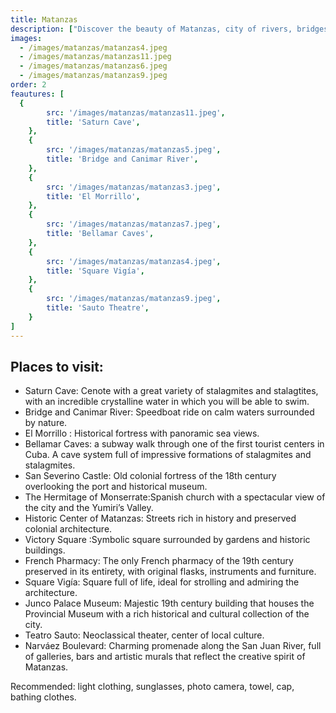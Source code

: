 ```yaml
---
title: Маtanzas
description: ["Discover the beauty of Matanzas, city of rivers, bridges and poetry. History, nature and culture combine here, from mystical caves and river landscapes to viewpoints and streets full of colonial charm. Take the opportunity to get to know the “Athens of Cuba” and enjoy an unforgettable tour that will allow you to learn more about the Island of Liberty."]
images:
  - /images/matanzas/matanzas4.jpeg
  - /images/matanzas/matanzas11.jpeg
  - /images/matanzas/matanzas6.jpeg
  - /images/matanzas/matanzas9.jpeg
order: 2
feautures: [
  {
        src: '/images/matanzas/matanzas11.jpeg',
        title: 'Saturn Cave',
    },
    {
        src: '/images/matanzas/matanzas5.jpeg',
        title: 'Bridge and Canimar River',
    },
    {
        src: '/images/matanzas/matanzas3.jpeg',
        title: 'El Morrillo',
    },
    {
        src: '/images/matanzas/matanzas7.jpeg',
        title: 'Bellamar Caves',
    },
    {
        src: '/images/matanzas/matanzas4.jpeg',
        title: 'Square Vigía',
    },
    {
        src: '/images/matanzas/matanzas9.jpeg',
        title: 'Sauto Theatre',
    }
]
---
```



<section class="mb-10">
  <h2 class="text-2xl lg:text-3xl font-bold text-gray-900 mb-6 border-b-2 border-blue-500 pb-2">
    Places to visit:
  </h2>

  <ul class="space-y-3 lg:space-y-4">
    <li class="flex items-start space-x-3 text-gray-700 leading-relaxed">
      <span class="inline-block w-2 h-2 bg-blue-500 rounded-full mt-2 flex-shrink-0"></span>
      <span class="text-sm lg:text-base">Saturn Cave: Cenote with a great variety of stalagmites and stalagtites, with an incredible crystalline water in which you will be able to swim.</span>
    </li>
    <li class="flex items-start space-x-3 text-gray-700 leading-relaxed">
      <span class="inline-block w-2 h-2 bg-blue-500 rounded-full mt-2 flex-shrink-0"></span>
      <span class="text-sm lg:text-base">Bridge and Canimar River: Speedboat ride on calm waters surrounded by nature.</span>
    </li>
    <li class="flex items-start space-x-3 text-gray-700 leading-relaxed">
      <span class="inline-block w-2 h-2 bg-blue-500 rounded-full mt-2 flex-shrink-0"></span>
      <span class="text-sm lg:text-base">El Morrillo : Historical fortress with panoramic sea views.</span>
    </li>
    <li class="flex items-start space-x-3 text-gray-700 leading-relaxed">
      <span class="inline-block w-2 h-2 bg-blue-500 rounded-full mt-2 flex-shrink-0"></span>
      <span class="text-sm lg:text-base">Bellamar Caves: a subway walk through one of the first tourist centers in Cuba. A cave system full of impressive formations of stalagmites and stalagmites.</span>
    </li>
    <li class="flex items-start space-x-3 text-gray-700 leading-relaxed">
      <span class="inline-block w-2 h-2 bg-blue-500 rounded-full mt-2 flex-shrink-0"></span>
      <span class="text-sm lg:text-base">San Severino Castle: Old colonial fortress of the 18th century overlooking the port and historical museum.</span>
    </li>
    <li class="flex items-start space-x-3 text-gray-700 leading-relaxed">
      <span class="inline-block w-2 h-2 bg-blue-500 rounded-full mt-2 flex-shrink-0"></span>
      <span class="text-sm lg:text-base">The Hermitage of Monserrate:Spanish church with a spectacular view of the city and the Yumiri’s Valley.</span>
    </li>
    <li class="flex items-start space-x-3 text-gray-700 leading-relaxed">
      <span class="inline-block w-2 h-2 bg-blue-500 rounded-full mt-2 flex-shrink-0"></span>
      <span class="text-sm lg:text-base">Historic Center of Matanzas: Streets rich in history and preserved colonial architecture.</span>
    </li>
        <li class="flex items-start space-x-3 text-gray-700 leading-relaxed">
      <span class="inline-block w-2 h-2 bg-blue-500 rounded-full mt-2 flex-shrink-0"></span>
      <span class="text-sm lg:text-base">Victory Square :Symbolic square surrounded by gardens and historic buildings.</span>
    </li>
        <li class="flex items-start space-x-3 text-gray-700 leading-relaxed">
      <span class="inline-block w-2 h-2 bg-blue-500 rounded-full mt-2 flex-shrink-0"></span>
      <span class="text-sm lg:text-base">French Pharmacy: The only French pharmacy of the 19th century preserved in its entirety, with original flasks, instruments and furniture.</span>
    </li>
        <li class="flex items-start space-x-3 text-gray-700 leading-relaxed">
      <span class="inline-block w-2 h-2 bg-blue-500 rounded-full mt-2 flex-shrink-0"></span>
      <span class="text-sm lg:text-base">Square Vigía: Square full of life, ideal for strolling and admiring the architecture.</span>
    </li>
        <li class="flex items-start space-x-3 text-gray-700 leading-relaxed">
      <span class="inline-block w-2 h-2 bg-blue-500 rounded-full mt-2 flex-shrink-0"></span>
      <span class="text-sm lg:text-base">Junco Palace Museum: Majestic 19th century building that houses the Provincial Museum with a rich historical and cultural collection of the city.</span>
    </li>
        <li class="flex items-start space-x-3 text-gray-700 leading-relaxed">
      <span class="inline-block w-2 h-2 bg-blue-500 rounded-full mt-2 flex-shrink-0"></span>
      <span class="text-sm lg:text-base">Teatro Sauto: Neoclassical theater, center of local culture.</span>
    </li>
        <li class="flex items-start space-x-3 text-gray-700 leading-relaxed">
      <span class="inline-block w-2 h-2 bg-blue-500 rounded-full mt-2 flex-shrink-0"></span>
      <span class="text-sm lg:text-base">Narváez Boulevard: Charming promenade along the San Juan River, full of galleries, bars and artistic murals that reflect the creative spirit of Matanzas.</span>
    </li>

  </ul>
</section>

<div class="bg-gradient-to-r from-yellow-50 to-orange-50 border-l-4 border-yellow-400 p-4 lg:p-6 rounded-r-lg mb-8">
  <p class="text-sm lg:text-base text-gray-800 leading-relaxed">
    <span class="font-bold text-yellow-700">Recommended:</span>
    <span class="ml-2">light clothing, sunglasses, photo camera, towel, cap, bathing clothes.</span>
  </p>
</div>

